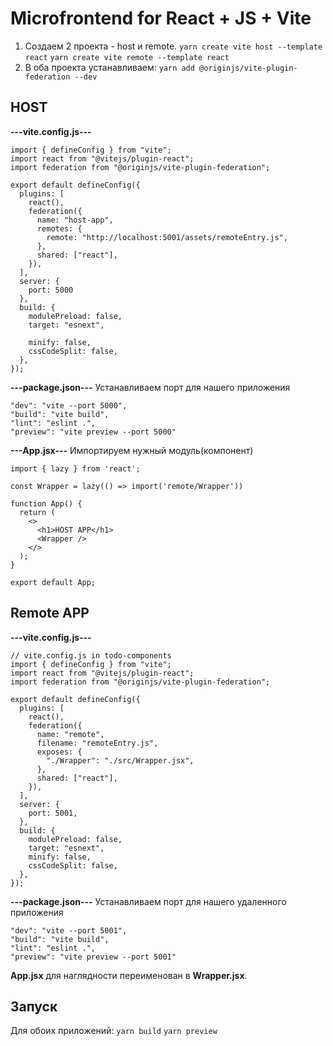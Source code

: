 # Microfrontend for React + JS + Vite

1.  Создаем 2 проекта - host и remote.
    `yarn create vite host --template react`
    `yarn create vite remote --template react`
2.  В оба проекта устанавливаем:
    `yarn add @originjs/vite-plugin-federation --dev`

## HOST

**---vite.config.js---**

```
import { defineConfig } from "vite";
import react from "@vitejs/plugin-react";
import federation from "@originjs/vite-plugin-federation";

export default defineConfig({
  plugins: [
    react(),
    federation({
      name: "host-app",
      remotes: {
        remote: "http://localhost:5001/assets/remoteEntry.js",
      },
      shared: ["react"],
    }),
  ],
  server: {
    port: 5000
  },
  build: {
    modulePreload: false,
    target: "esnext",

    minify: false,
    cssCodeSplit: false,
  },
});

```

**---package.json---**
Устанавливаем порт для нашего приложения

```
"dev": "vite --port 5000",
"build": "vite build",
"lint": "eslint .",
"preview": "vite preview --port 5000"
```

**---App.jsx---**
Импортируем нужный модуль(компонент)

```
import { lazy } from 'react';

const Wrapper = lazy(() => import('remote/Wrapper'))

function App() {
  return (
    <>
      <h1>HOST APP</h1>
      <Wrapper />
    </>
  );
}

export default App;

```

## Remote APP

**---vite.config.js---**

```
// vite.config.js in todo-components
import { defineConfig } from "vite";
import react from "@vitejs/plugin-react";
import federation from "@originjs/vite-plugin-federation";

export default defineConfig({
  plugins: [
    react(),
    federation({
      name: "remote",
      filename: "remoteEntry.js",
      exposes: {
        "./Wrapper": "./src/Wrapper.jsx",
      },
      shared: ["react"],
    }),
  ],
  server: {
    port: 5001,
  },
  build: {
    modulePreload: false,
    target: "esnext",
    minify: false,
    cssCodeSplit: false,
  },
});

```

**---package.json---**
Устанавливаем порт для нашего удаленного приложения

```
"dev": "vite --port 5001",
"build": "vite build",
"lint": "eslint .",
"preview": "vite preview --port 5001"
```

**App.jsx** для наглядности переименован в **Wrapper.jsx**.

## Запуск

Для обоих приложений:
`yarn build`
`yarn preview`

